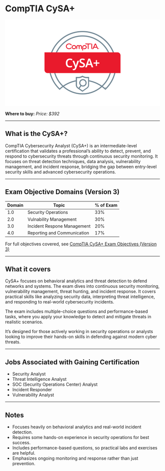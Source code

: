 # CompTIA CySA+

![CySA Logo](../../13-Personal/Images/cysa-certification.webp)

**Where to buy:**
*Price: $392*

---

## What is the CySA+?

CompTIA Cybersecurity Analyst (CySA+) is an intermediate-level certification that validates a professional’s ability to detect, prevent, and respond to cybersecurity threats through continuous security monitoring. It focuses on threat detection techniques, data analysis, vulnerability management, and incident response, bridging the gap between entry-level security skills and advanced cybersecurity operations. 



---

## Exam Objective Domains (Version 3)

| Domain | Topic                                               | % of Exam |
|--------|-----------------------------------------------------|-----------|
| 1.0    | Security Operations                                 | 33%       |
| 2.0    | Vulnability Management                              | 30%       |
| 3.0    | Incident Respone Management                         | 20%       |
| 4.0    | Reporting and Communication                         | 17%       |

For full objectives covered, see [CompTIA CySA+ Exam Objectives (Version 3)](https://www.comptia.org/en-us/certifications/cybersecurity-analyst/)

---

## What it covers

CySA+ focuses on behavioral analytics and threat detection to defend networks and systems. The exam dives into continuous security monitoring, vulnerability management, threat hunting, and incident response. It covers practical skills like analyzing security data, interpreting threat intelligence, and responding to real-world cybersecurity incidents.

The exam includes multiple-choice questions and performance-based tasks, where you apply your knowledge to detect and mitigate threats in realistic scenarios.

It’s designed for those actively working in security operations or analysts looking to improve their hands-on skills in defending against modern cyber threats.

---

## Jobs Associated with Gaining Certification
- Security Analyst  
- Threat Intelligence Analyst  
- SOC (Security Operations Center) Analyst  
- Incident Responder  
- Vulnerability Analyst  

---

## Notes
- Focuses heavily on behavioral analytics and real-world incident detection.  
- Requires some hands-on experience in security operations for best success.  
- Includes performance-based questions, so practical labs and exercises are helpful.  
- Emphasizes ongoing monitoring and response rather than just prevention.